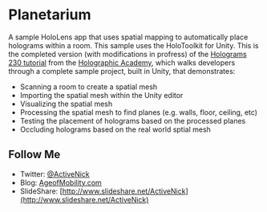 # Planetarium
A sample HoloLens app that uses spatial mapping to automatically place holograms within a room. This sample uses the HoloToolkit for Unity. This is the completed version (with modifications in profress) of the [Holograms 230 tutorial](https://developer.microsoft.com/en-us/windows/holographic/holograms_230) from the [Holographic Academy](https://developer.microsoft.com/windows/holographic/academy), which walks developers through a complete sample project, built in Unity, that demonstrates:

* Scanning a room to create a spatial mesh
* Importing the spatial mesh within the Unity editor
* Visualizing the spatial mesh
* Processing the spatial mesh to find planes (e.g. walls, floor, ceiling, etc)
* Testing the placement of holograms based on the processed planes
* Occluding holograms based on the real world sptial mesh

## Follow Me
* Twitter: [@ActiveNick](http://twitter.com/ActiveNick)
* Blog: [AgeofMobility.com](http://AgeofMobility.com)
* SlideShare: [http://www.slideshare.net/ActiveNick](http://www.slideshare.net/ActiveNick)

